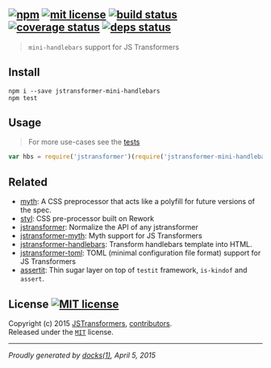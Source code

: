 ## [![npm][npmjs-img]][npmjs-url] [![mit license][license-img]][license-url] [![build status][travis-img]][travis-url] [![coverage status][coveralls-img]][coveralls-url] [![deps status][daviddm-img]][daviddm-url]

> `mini-handlebars` support for JS Transformers

## Install
```
npm i --save jstransformer-mini-handlebars
npm test
```


## Usage
> For more use-cases see the [tests](./test/index.js)

```js
var hbs = require('jstransformer')(require('jstransformer-mini-handlebars'));
```


## Related
- [myth](https://github.com/segmentio/myth): A CSS preprocessor that acts like a polyfill for future versions of the spec.
- [styl](https://github.com/tj/styl): CSS pre-processor built on Rework
- [jstransformer](https://github.com/jstransformers/jstransformer): Normalize the API of any jstransformer
- [jstransformer-myth](https://github.com/jstransformers/jstransformer-myth): Myth support for JS Transformers
- [jstransformer-handlebars](https://github.com/jstransformers/jstransformer-handlebars): Transform handlebars template into HTML.
- [jstransformer-toml](https://github.com/jstransformers/jstransformer-toml): TOML (minimal configuration file format) support for JS Transformers
- [assertit](https://github.com/tunnckoCore/assertit): Thin sugar layer on top of `testit` framework, `is-kindof` and `assert`.


## License [![MIT license][license-img]][license-url]
Copyright (c) 2015 [JSTransformers][jstransformers-url], [contributors][contrib-graf].  
Released under the [`MIT`][license-url] license.


[jstransformers-url]: https://github.com/jstransformers

[npmjs-url]: http://npm.im/jstransformer-mini-handlebars
[npmjs-img]: https://img.shields.io/npm/v/jstransformer-mini-handlebars.svg?style=flat&label=jstransformer-mini-handlebars

[coveralls-url]: https://coveralls.io/r/jstransformers/jstransformer-mini-handlebars?branch=master
[coveralls-img]: https://img.shields.io/coveralls/jstransformers/jstransformer-mini-handlebars.svg?style=flat

[license-url]: https://github.com/jstransformers/jstransformer-mini-handlebars/blob/master/license.md
[license-img]: https://img.shields.io/badge/license-MIT-blue.svg?style=flat

[travis-url]: https://travis-ci.org/jstransformers/jstransformer-mini-handlebars
[travis-img]: https://img.shields.io/travis/jstransformers/jstransformer-mini-handlebars.svg?style=flat

[daviddm-url]: https://david-dm.org/jstransformers/jstransformer-mini-handlebars
[daviddm-img]: https://img.shields.io/david/jstransformers/jstransformer-mini-handlebars.svg?style=flat

[author-gratipay]: https://gratipay.com/tunnckoCore
[author-twitter]: https://twitter.com/tunnckoCore
[author-github]: https://github.com/tunnckoCore
[author-npmjs]: https://npmjs.org/~tunnckocore

[contrib-more]: http://j.mp/1stW47C
[contrib-graf]: https://github.com/jstransformers/jstransformer-mini-handlebars/graphs/contributors

***

_Proudly generated by [docks(1)](https://github.com/tunnckoCore), April 5, 2015_